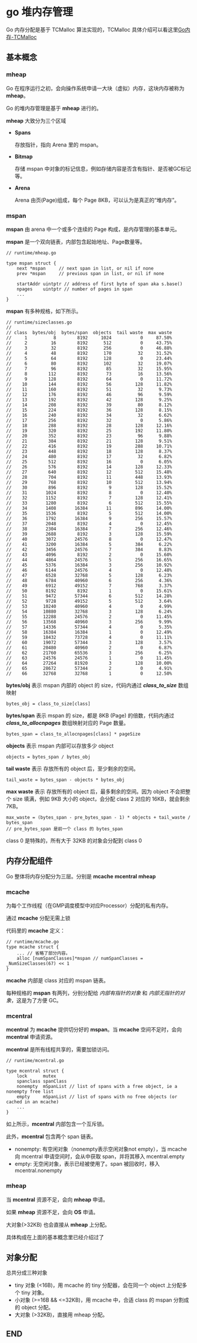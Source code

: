# go 堆内存管理

Go 内存分配是基于 TCMalloc 算法实现的，TCMalloc 具体介绍可以看这里[Go内存-TCMalloc](https://quiteee.github.io/go/tcmalloc)

## 基本概念

### mheap

Go 在程序运行之初，会向操作系统申请一大块（虚拟）内存，这块内存被称为 **mheap**。

Go 的堆内存管理是基于 **mheap** 进行的。

**mheap** 大致分为三个区域
* **Spans**

    存放指针，指向 Arena 里的 mspan。
    
* **Bitmap**

    存储 mspan 中对象的标记信息，例如存储内容是否含有指针、是否被GC标记等。

* **Arena**

    Arena 由页(Page)组成，每个 Page 8KB，可以认为是真正的“堆内存”。
    

### mspan

**mspan** 由 arena 中一个或多个连续的 Page 构成，是内存管理的基本单元。

**mspan** 是一个双向链表，内部包含起始地址、Page数量等。

```
// runtime/mheap.go

type mspan struct {
	next *mspan     // next span in list, or nil if none
	prev *mspan     // previous span in list, or nil if none
	
	startAddr uintptr // address of first byte of span aka s.base()
	npages    uintptr // number of pages in span
	... 
}
```

**mspan** 有多种规格，如下所示。

```
// runtime/sizeclasses.go
//
// class  bytes/obj  bytes/span  objects  tail waste  max waste
//     1          8        8192     1024           0     87.50%
//     2         16        8192      512           0     43.75%
//     3         32        8192      256           0     46.88%
//     4         48        8192      170          32     31.52%
//     5         64        8192      128           0     23.44%
//     6         80        8192      102          32     19.07%
//     7         96        8192       85          32     15.95%
//     8        112        8192       73          16     13.56%
//     9        128        8192       64           0     11.72%
//    10        144        8192       56         128     11.82%
//    11        160        8192       51          32      9.73%
//    12        176        8192       46          96      9.59%
//    13        192        8192       42         128      9.25%
//    14        208        8192       39          80      8.12%
//    15        224        8192       36         128      8.15%
//    16        240        8192       34          32      6.62%
//    17        256        8192       32           0      5.86%
//    18        288        8192       28         128     12.16%
//    19        320        8192       25         192     11.80%
//    20        352        8192       23          96      9.88%
//    21        384        8192       21         128      9.51%
//    22        416        8192       19         288     10.71%
//    23        448        8192       18         128      8.37%
//    24        480        8192       17          32      6.82%
//    25        512        8192       16           0      6.05%
//    26        576        8192       14         128     12.33%
//    27        640        8192       12         512     15.48%
//    28        704        8192       11         448     13.93%
//    29        768        8192       10         512     13.94%
//    30        896        8192        9         128     15.52%
//    31       1024        8192        8           0     12.40%
//    32       1152        8192        7         128     12.41%
//    33       1280        8192        6         512     15.55%
//    34       1408       16384       11         896     14.00%
//    35       1536        8192        5         512     14.00%
//    36       1792       16384        9         256     15.57%
//    37       2048        8192        4           0     12.45%
//    38       2304       16384        7         256     12.46%
//    39       2688        8192        3         128     15.59%
//    40       3072       24576        8           0     12.47%
//    41       3200       16384        5         384      6.22%
//    42       3456       24576        7         384      8.83%
//    43       4096        8192        2           0     15.60%
//    44       4864       24576        5         256     16.65%
//    45       5376       16384        3         256     10.92%
//    46       6144       24576        4           0     12.48%
//    47       6528       32768        5         128      6.23%
//    48       6784       40960        6         256      4.36%
//    49       6912       49152        7         768      3.37%
//    50       8192        8192        1           0     15.61%
//    51       9472       57344        6         512     14.28%
//    52       9728       49152        5         512      3.64%
//    53      10240       40960        4           0      4.99%
//    54      10880       32768        3         128      6.24%
//    55      12288       24576        2           0     11.45%
//    56      13568       40960        3         256      9.99%
//    57      14336       57344        4           0      5.35%
//    58      16384       16384        1           0     12.49%
//    59      18432       73728        4           0     11.11%
//    60      19072       57344        3         128      3.57%
//    61      20480       40960        2           0      6.87%
//    62      21760       65536        3         256      6.25%
//    63      24576       24576        1           0     11.45%
//    64      27264       81920        3         128     10.00%
//    65      28672       57344        2           0      4.91%
//    66      32768       32768        1           0     12.50%
```

**bytes/obj** 表示 mspan 内部的 object 的 size，代码内通过 ***class_to_size*** 数组映射

```
bytes_obj = class_to_size[class]
```

**bytes/span** 表示 mspan 的 size，都是 8KB (Page) 的倍数，代码内通过 ***class_to_allocnpages*** 数组映射对应的 Page 数量。

```
bytes_span = class_to_allocnpages[class] * pageSize
```

**objects** 表示 mspan 内部可以存放多少 object

```
objects = bytes_span / bytes_obj
```

**tail waste** 表示 存放所有的 object 后，至少剩余的空间。

```
tail_waste = bytes_span - objects * bytes_obj
```

**max waste** 表示 存放所有的 object 后，最多剩余的空间。因为 object 不会把整个 size 填满，例如 9KB 大小的 object，会分配 class 2 对应的 16KB，就会剩余 7KB。

```
max_waste = (bytes_span - pre_bytes_span - 1) * objects + tail_waste / bytes_span
// pre_bytes_span 是前一个 class 的 bytes_span
```

class 0 是特殊的，所有大于 32KB 的对象会分配到 class 0


## 内存分配组件

Go 整体将内存分配分为三层。分别是 **mcache** **mcentral** **mheap**

### mcache

为每个工作线程（在GMP调度模型中对应Processor）分配的私有内存。

通过 **mcache** 分配无需上锁

代码里的 **mcache** 定义：

```
// runtime/mcache.go
type mcache struct {
    ... // 省略了部分内容。
    alloc [numSpanClasses]*mspan // numSpanClasses = _NumSizeClasses(67) << 1
}
```

**mcache** 内部是 class 对应的 mspan 链表。

每种规格的 **mspan** 有两列，分别分配给 *内部有指针的对象* 和 *内部无指针的对象*，这是为了方便 GC。


### mcentral

**mcentral** 为 **mcache** 提供切分好的 **mspan**。当 **mcache** 空间不足时，会向 **mcentral** 申请资源。

**mcentral** 是所有线程共享的，需要加锁访问。

```
// runtime/mcentral.go

type mcentral struct {
	lock      mutex
	spanclass spanClass
	nonempty  mSpanList // list of spans with a free object, ie a nonempty free list
	empty     mSpanList // list of spans with no free objects (or cached in an mcache)
    ...
}
```

如上所示，**mcentral** 内部包含一个互斥锁。

此外，**mcentral** 包含两个 span 链表。

* nonempty: 有空闲对象（nonempty表示空闲对象not empty），当 mcache 向 mcentral 申请空间时，会从中获取 span，并将其移入 mcentral.empty
* empty: 无空闲对象，表示已经被使用了。span 被回收时，移入 mcentral.nonempty

### mheap

当 **mcentral** 资源不足，会向 **mheap** 申请。

如果 **mheap** 资源不足，会向 **OS** 申请。

大对象(>32KB) 也会直接从 **mheap** 上分配。

具体构成在上面的基本概念里已经介绍过了


## 对象分配

总共分成三种对象

* tiny 对象 (<16B)，用 mcache 的 tiny 分配器，会在同一个 object 上分配多个 tiny 对象。
* 小对象 (>=16B && <=32KB)，用 mcache 中，合适 class 的 mspan 分割成的 object 分配。
* 大对象 (>32KB)，直接用 mheap 分配。

## END